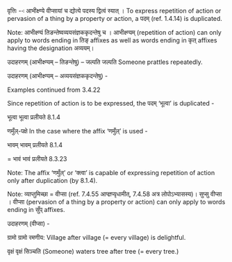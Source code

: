 




वृत्तिः --ः आभीक्ष्ण्ये वीप्‍सायां च द्योत्‍ये पदस्‍य द्वित्‍वं स्‍यात् । To express repetition of action or pervasion of a thing by a property or action, a पदम् (ref. 1.4.14) is duplicated.


Note: आभीक्ष्ण्यं तिङन्‍तेष्‍वव्‍ययसंज्ञककृदन्‍तेषु च । आभीक्ष्ण्यम् (repetition of action) can only apply to words ending in तिङ् affixes as well as words ending in कृत् affixes having the designation अव्ययम्।


उदाहरणम् (आभीक्ष्ण्यम् – तिङन्‍तेषु) – जल्पति जल्पति Someone prattles repeatedly.


उदाहरणम् (आभीक्ष्ण्यम् – अव्‍ययसंज्ञककृदन्‍तेषु) -


Examples continued from 3.4.22


Since repetition of action is to be expressed, the पदम् ‘भूत्वा’ is duplicated -

भूत्वा भूत्वा प्रलीयते 8.1.4


णमुँल्-पक्षे In the case where the affix ‘णमुँल्’ is used -

भावम् भावम् प्रलीयते 8.1.4

= भावं भावं प्रलीयते 8.3.23


Note: The affix ‘णमुँल्’ or ‘क्‍त्‍वा’ is capable of expressing repetition of action only after duplication (by 8.1.4).


Note: व्याप्तुमिच्छा = वीप्सा (ref. 7.4.55 आप्ज्ञप्यृधामीत्‌, 7.4.58 अत्र लोपोऽभ्यासस्य)।
सुप्सु वीप्सा । वीप्सा (pervasion of a thing by a property or action) can only apply to words ending in सुँप् affixes.


उदाहरणम् (वीप्सा) -


ग्रामो ग्रामो रमणीय: Village after village (= every village) is delightful.


वृक्षं वृक्षं सिञ्चति (Someone) waters tree after tree (= every tree.)

